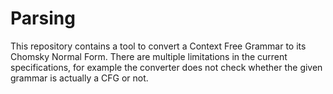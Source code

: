 # Parsing

This repository contains a tool to convert a Context Free Grammar to its Chomsky Normal Form.
There are multiple limitations in the current specifications, for example the converter does not check whether the given grammar is actually a CFG or not.
